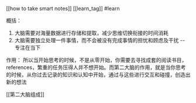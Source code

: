 [[how to take smart notes]] [[learn_tag]] #learn 


概括：
1. 大脑需要对海量数据进行存储和提取，减少思维切换衔接的时间消耗
2. 大脑需要独立处理一件事情，而不会被没有完成事情的担忧和顾虑及干扰 -- 专注在当下


作用：
所以当开始思考的时候，不是从零开始，你需要去寻找成套的阅读书目，references，繁重的任务压得人并不想开始。而第二大脑的作用，就是当你思考的时候，从你过去记录的知识和认知中开始，通过与这些进行交互和碰撞，创造出新的想法

[[第二大脑组成]]